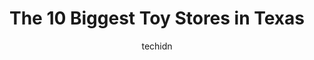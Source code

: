---
layout: ampstory
image: https://i0.wp.com/paketmu.com/wp-content/uploads/2023/06/the-toy-maven-preston-hollow-0-in-texas-1686364432.jpeg?resize=640,853
author: techidn
featured: false
description: Explore the diverse Toy Store scene in Texas, home to an incredible selection of 10 establishments catering to every taste. Whether youre in search of iconic favorites or undiscovered treas
title: The 10 Biggest Toy Stores in Texas
cover:
   title: The 10 Biggest Toy Stores in Texas
   subtitle: RICKPATE
   background: https://paketmu.com/wp-content/uploads/2023/06/the-toy-maven-preston-hollow-0-in-texas-1686364432.jpeg

pages: 
 - layout: thirds
   top: <h1>#1 Terra Toys</h1>
   bottom: "<p>We were on our way to Dragonslair and accidentally pulled up here because of the large dragon bust on the front of the building, but the longer we sat in the car and look</p>"
   background: https://paketmu.com/wp-content/uploads/2023/06/the-toy-maven-preston-hollow-1-in-texas-1686364432.jpeg
   backgroundblur: true
 - layout: thirds
   top: <h1>#2 Toy Joy</h1>
   bottom: "<p>Toy Joy is a popular toy shop in downtown Austin filled with all types of toys. They sell quirky gifts, puzzles, stuffed animals, nesting dolls, all sorts of gifts. I pic</p>"
   background: https://paketmu.com/wp-content/uploads/2023/06/the-toy-maven-preston-hollow-2-in-texas-1686364433.jpeg
   cta:
      link: https://paketmu.com/the-10-biggest-toy-stores-in-texas/
      text: The 10 Biggest Toy Stores in Texas
 - layout: thirds
   top: <h1>#3 Toy Joy</h1>
   bottom: "<p>We love this toy store. We try to go once every month to see whats new! If you go every first Sunday then you get a certain percentage off blind boxes. I forgot how mu</p>"
   background: https://paketmu.com/wp-content/uploads/2023/06/the-toy-maven-preston-hollow-3-in-texas-1686364433.jpeg
   cta:
      link: https://paketmu.com/the-10-biggest-toy-stores-in-texas/
      text: The 10 Biggest Toy Stores in Texas
 - layout: thirds
   top: <h1>#4 USA TOY FACTORY</h1>
   bottom: "<p>P04C, 6301 Northwest Loop 410, San Antonio, TX 78238, United States</p>"
   background: https://images.unsplash.com/photo-1509114397022-ed747cca3f65?ixlib=rb-4.0.3&ixid=MnwxMjA3fDB8MHxwaG90by1wYWdlfHx8fGVufDB8fHx8&auto=format&fit=crop&w=640&h=853&q=80
   cta:
      link: https://paketmu.com/the-10-biggest-toy-stores-in-texas/
      text: The 10 Biggest Toy Stores in Texas
 - layout: thirds
   top: <h1>#5 Toy Dojo</h1>
   bottom: "<p>2036 Robert Browning St, Austin, TX 78723, United States</p>"
   background: https://images.unsplash.com/photo-1608501821300-4f99e58bba77?ixlib=rb-4.0.3&ixid=MnwxMjA3fDB8MHxwaG90by1wYWdlfHx8fGVufDB8fHx8&auto=format&fit=crop&w=640&h=853&q=80
   cta:
      link: https://paketmu.com/the-10-biggest-toy-stores-in-texas/
      text: The 10 Biggest Toy Stores in Texas
 - layout: thirds
   top: <h1>#6 CAMP, A Family Experience Store</h1>
   bottom: "<p>9830 N Central Expy, Dallas, TX 75231, United States</p>"
   background: https://images.unsplash.com/photo-1574169208507-84376144848b?ixlib=rb-4.0.3&ixid=MnwxMjA3fDB8MHxwaG90by1wYWdlfHx8fGVufDB8fHx8&auto=format&fit=crop&w=640&h=853&q=80
   cta:
      link: https://paketmu.com/the-10-biggest-toy-stores-in-texas/
      text: The 10 Biggest Toy Stores in Texas
 - layout: thirds
   top: <h1>#7 DFW Toy Stash</h1>
   bottom: "<p>2515 Rosemeade Pkwy #400C, Carrollton, TX 75007, United States</p>"
   background: https://images.unsplash.com/photo-1489648022186-8f49310909a0?ixlib=rb-4.0.3&ixid=MnwxMjA3fDB8MHxwaG90by1wYWdlfHx8fGVufDB8fHx8&auto=format&fit=crop&w=640&h=853&q=80
   cta:
      link: https://paketmu.com/the-10-biggest-toy-stores-in-texas/
      text: The 10 Biggest Toy Stores in Texas
 - layout: thirds
   middle: Continue reading...
   background: https://images.unsplash.com/photo-1524169358666-79f22534bc6e?ixlib=rb-4.0.3&ixid=MnwxMjA3fDB8MHxwaG90by1wYWdlfHx8fGVufDB8fHx8&auto=format&fit=crop&w=640&h=853&q=80
   cta:
      link: https://paketmu.com/the-10-biggest-toy-stores-in-texas/
      text: The 10 Biggest Toy Stores in Texas
      
---
